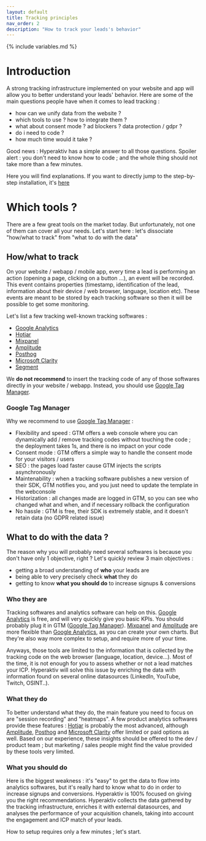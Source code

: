 ```yaml
---
layout: default
title: Tracking principles
nav_order: 2
description: "How to track your leads's behavior"
---
```

{% include variables.md %}

# Introduction

A strong tracking infrastructure implemented on your website and app will allow you to better understand your leads' behavior.
Here are some of the main questions people have when it comes to lead tracking :
* how can we unify data from the website ?
* which tools to use ? how to integrate them ?
* what about consent mode ? ad blockers ? data protection / gdpr ?
* do i need to code ?
* how much time would it take ?

Good news : Hyperaktiv has a simple answer to all those questions.
Spoiler alert : you don't need to know how to code ; and the whole thing should not take more than a few minutes.

Here you will find explanations.
If you want to directly jump to the step-by-step installation, it's [here](/Tracking_setup.html)

# Which tools ?

There are a few great tools on the market today. But unfortunately, not one of them can cover all your needs.
Let's start here : let's dissociate "how/what to track" from "what to do with the data"

## How/what to track
On your website / webapp / mobile app, every time a lead is performing an action (opening a page, clicking on a button ...), an event will be recorded. This event contains properties (timestamp, identification of the lead, information about their device / web browser, language, location etc). These events are meant to be stored by each tracking software so then it will be possible to get some monitoring.

Let's list a few tracking well-known tracking softwares :
* [Google Analytics]
* [Hotjar]
* [Mixpanel]
* [Amplitude]
* [Posthog]
* [Microsoft Clarity]
* [Segment]

We **do not recommend** to insert the tracking code of any of those softwares directly in your website / webapp. Instead, you should use [Google Tag Manager].

### Google Tag Manager

Why we recommend to use [Google Tag Manager] :
* Flexibility and speed : GTM offers a web console where you can dynamically add / remove tracking codes without touching the code ; the deployment takes 1s, and there is no impact on your code
* Consent mode : GTM offers a simple way to handle the consent mode for your visitors / users
* SEO : the pages load faster cause GTM injects the scripts asynchronously
* Maintenability : when a tracking software publishes a new version of their SDK, GTM notifies you, and you just need to update the template in the webconsole
* Historization : all changes made are logged in GTM, so you can see who changed what and when, and if necessary rollback the configuration
* No hassle : GTM is free, their SDK is extremely stable, and it doesn't retain data (no GDPR related issue)

## What to do with the data ?

The reason why you will probably need several softwares is because you don't have only 1 objective, right ?
Let's quickly review 3 main objectives :
* getting a broad understanding of **who** your leads are
* being able to very precisely check **what** they do
* getting to know **what you should do** to increase signups & conversions

### Who they are

Tracking softwares and analytics software can help on this.
[Google Analytics] is free, and will very quickly give you basic KPIs. You should probably plug it in GTM ([Google Tag Manager]).
[Mixpanel] and [Amplitude] are more flexible than [Google Analytics], as you can create your own charts. But they're also way more complex to setup, and require more of your time.

Anyways, those tools are limited to the information that is collected by the tracking code on the web browser (language, location, device...). Most of the time, it is not enough for you to assess whether or not a lead matches your ICP.
Hyperaktiv will solve this issue by enriching the data with information found on several online datasources (LinkedIn, YouTube, Twitch, OSINT..).

### What they do

To better understand what they do, the main feature you need to focus on are "session recording" and "heatmaps".
A few product analytics softwares provide these features : [Hotjar] is probably the most advanced, although [Amplitude], [Posthog] and [Microsoft Clarity] offer limited or paid options as well.
Based on our experience, these insights should be offered to the dev / product team ; but marketing / sales people might find the value provided by these tools very limited.

### What you should do

Here is the biggest weakness : it's "easy" to get the data to flow into analytics softwares, but it's really hard to know what to do in order to increase signups and conversions.
Hyperaktiv is 100% focused on giving you the right recommendations. Hyperaktiv collects the data gathered by the tracking infrastructure, enriches it with external datasources, and analyses the performance of your acquisition chanels, taking into account the engagement and ICP match of your leads.

How to setup requires only a few minutes ; let's start.

[Hotjar]: https://hotjar.com/
[Mixpanel]: https://mixpanel.com/
[Amplitude]: https://amplitude.com/
[Posthog]: https://posthog.com/
[Microsoft Clarity]: https://clarity.microsoft.com/
[Segment]: https://segment.com/
[Google Analytics]: https://analytics.google.com/
[Google Tag Manager]: https://tagmanager.google.com/
